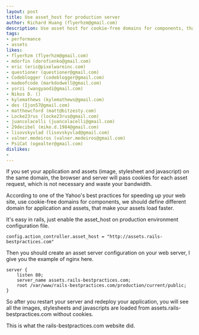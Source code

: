```yaml
---
layout: post
title: Use asset_host for production server
author: Richard Huang (flyerhzm@gmail.com)
description: Use asset host for cookie-free domains for components, that make your components load faster.
tags:
- performance
- assets
likes:
- flyerhzm (flyerhzm@gmail.com)
- mdorfin (dorofienko@gmail.com)
- eric (eric@pixelwareinc.com)
- questioner (questioner@gmail.com)
- Codeblogger (codeblogger@gmail.com)
- madeofcode (markdodwell@gmail.com)
- yorzi (wangyaodi@gmail.com)
- Nikos D. ()
- kylemathews (kylemathews@gmail.com)
- des (Ijon57@gmail.com)
- matthewcford (matt@bitzesty.com)
- Locke23rus (locke23rus@gmail.com)
- juancolacelli (juancolacelli@gmail.com)
- 29decibel (mike.d.1984@gmail.com)
- lisovskyvlad (lisovskyvlad@gmail.com)
- valner.medeiros (valner.medeiros@gmail.com)
- PsiCat (ogealter@gmail.com)
dislikes:
- 
---
```

If you set your application and assets (image, stylesheet and javascript) on the same domain, the browser and server will pass cookies for each asset request, which is not necessary and waste your bandwidth.

According to one of the Yahoo's best practices for speeding up your web site, use cookie-free domains for components, we should define different domain for application and assets, that make your assets load faster.

It's easy in rails, just enable the asset_host on production environment configuration file.

    config.action_controller.asset_host = "http://assets.rails-bestpractices.com"

Then you should create an asset server configuration on your web server, I give you the example of nginx here.

    server {
        listen 80;
        server_name assets.rails-bestpractices.com;
        root /var/www/rails-bestpractices.com/production/current/public;
    }

So after you restart your server and redeploy your application, you will see all the images, stylesheets and javascripts are loaded from assets.rails-bestpractices.com without cookies.

This is what the rails-bestpractices.com website did.
